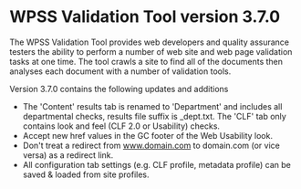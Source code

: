 # WPSS Validation Tool version 3.7.0

The WPSS Validation Tool provides web developers and quality assurance testers the ability to perform a number of web site and web page validation tasks at one time. The tool crawls a site to find all of the documents then analyses each document with a number of validation tools.

Version 3.7.0 contains the following updates and additions
 - The 'Content' results tab is renamed to 'Department' and includes all departmental checks, results file suffix is _dept.txt.  The 'CLF' tab only contains look and feel (CLF 2.0 or Usability) checks.
 - Accept new href values in the GC footer of the Web Usability look.
 - Don't treat a redirect from www.domain.com to domain.com (or vice versa) as a redirect link.
 - All configuration tab settings (e.g. CLF profile, metadata profile) can be saved & loaded from site profiles.

